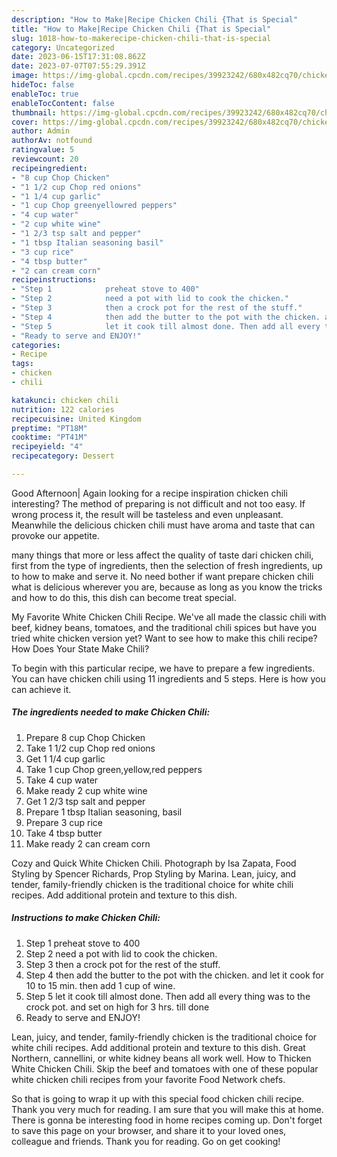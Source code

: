 ```yaml
---
description: "How to Make|Recipe Chicken Chili {That is Special"
title: "How to Make|Recipe Chicken Chili {That is Special"
slug: 1018-how-to-makerecipe-chicken-chili-that-is-special
category: Uncategorized
date: 2023-06-15T17:31:08.862Z
date: 2023-07-07T07:55:29.391Z
image: https://img-global.cpcdn.com/recipes/39923242/680x482cq70/chicken-chili-recipe-main-photo.jpg
hideToc: false
enableToc: true
enableTocContent: false
thumbnail: https://img-global.cpcdn.com/recipes/39923242/680x482cq70/chicken-chili-recipe-main-photo.jpg
cover: https://img-global.cpcdn.com/recipes/39923242/680x482cq70/chicken-chili-recipe-main-photo.jpg
author: Admin
authorAv: notfound
ratingvalue: 5
reviewcount: 20
recipeingredient:
- "8 cup Chop Chicken"
- "1 1/2 cup Chop red onions"
- "1 1/4 cup garlic"
- "1 cup Chop greenyellowred peppers"
- "4 cup water"
- "2 cup white wine"
- "1 2/3 tsp salt and pepper"
- "1 tbsp Italian seasoning basil"
- "3 cup rice"
- "4 tbsp butter"
- "2 can cream corn"
recipeinstructions:
- "Step 1            preheat stove to 400"
- "Step 2            need a pot with lid to cook the chicken."
- "Step 3            then a crock pot for the rest of the stuff."
- "Step 4            then add the butter to the pot with the chicken. and let it cook for 10 to 15 min. then add 1 cup of wine."
- "Step 5            let it cook till almost done. Then add all every thing was to the crock pot. and set on high  for 3 hrs. till done"
- "Ready to serve and ENJOY!"
categories:
- Recipe
tags:
- chicken
- chili

katakunci: chicken chili 
nutrition: 122 calories
recipecuisine: United Kingdom
preptime: "PT18M"
cooktime: "PT41M"
recipeyield: "4"
recipecategory: Dessert

---
```



Good Afternoon| Again looking for a recipe inspiration chicken chili interesting? The method of preparing is not difficult and not too easy. If wrong process it, the result will be tasteless and even unpleasant. Meanwhile the delicious chicken chili must have aroma and taste that can provoke our appetite.






many things that more or less affect the quality of taste dari chicken chili, first from the type of ingredients, then the selection of fresh ingredients, up to how to make and serve it. No need bother if want prepare chicken chili what is delicious wherever you are, because as long as you know the tricks and how to do this, this dish can become treat  special.


My Favorite White Chicken Chili Recipe. We&#39;ve all made the classic chili with beef, kidney beans, tomatoes, and the traditional chili spices but have you tried white chicken version yet? Want to see how to make this chili recipe? How Does Your State Make Chili?


To begin with this particular recipe, we have to prepare a few ingredients. You can have chicken chili using 11 ingredients and 5 steps. Here is how you can achieve it.

<!--inarticleads1-->

##### The ingredients needed to make Chicken Chili:

1. Prepare 8 cup Chop Chicken
1. Take 1 1/2 cup Chop red onions
1. Get 1 1/4 cup garlic
1. Take 1 cup Chop green,yellow,red peppers
1. Take 4 cup water
1. Make ready 2 cup white wine
1. Get 1 2/3 tsp salt and pepper
1. Prepare 1 tbsp Italian seasoning, basil
1. Prepare 3 cup rice
1. Take 4 tbsp butter
1. Make ready 2 can cream corn


Cozy and Quick White Chicken Chili. Photograph by Isa Zapata, Food Styling by Spencer Richards, Prop Styling by Marina. Lean, juicy, and tender, family-friendly chicken is the traditional choice for white chili recipes. Add additional protein and texture to this dish. 

<!--inarticleads2-->

##### Instructions to make Chicken Chili:

1. Step 1            preheat stove to 400
1. Step 2            need a pot with lid to cook the chicken.
1. Step 3            then a crock pot for the rest of the stuff.
1. Step 4            then add the butter to the pot with the chicken. and let it cook for 10 to 15 min. then add 1 cup of wine.
1. Step 5            let it cook till almost done. Then add all every thing was to the crock pot. and set on high  for 3 hrs. till done
1. Ready to serve and ENJOY!

Lean, juicy, and tender, family-friendly chicken is the traditional choice for white chili recipes. Add additional protein and texture to this dish. Great Northern, cannellini, or white kidney beans all work well. How to Thicken White Chicken Chili. Skip the beef and tomatoes with one of these popular white chicken chili recipes from your favorite Food Network chefs. 

So that is going to wrap it up with this special food chicken chili recipe. Thank you very much for reading. I am sure that you will make this at home. There is gonna be interesting food in home recipes coming up. Don't forget to save this page on your browser, and share it to your loved ones, colleague and friends. Thank you for reading. Go on get cooking!
